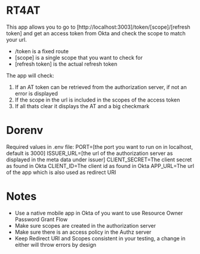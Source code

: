 # RT4AT
 This app allows you to go to [http://localhost:3003]/token/[scope]/[refresh token] and get an access token from Okta and check the scope to match your url. 

 - /token is a fixed route
 - [scope] is a single scope that you want to check for
 - [refresh token] is the actual refresh token

 The app will check: 
 1. If an AT token can be retrieved from the authorization server, if not an error is displayed
 2. If the scope in the url is included in the scopes of the access token
 3. If all thats clear it displays the AT and a big checkmark

#  Dorenv
 Required values in .env file:
 PORT=[the port you want to run on in localhost, default is 3000]
 ISSUER_URL=[the url of the authorization server as displayed in the meta data under issuer]
 CLIENT_SECRET=The client secret as found in Okta
 CLIENT_ID=The client id as found in Okta
 APP_URL=The url of the app which is also used as redirect URI

#  Notes
 - Use a native mobile app in Okta of you want to use Resource Owner Password Grant Flow
 - Make sure scopes are created in the authorization server
 - Make sure there is an access policy in the Authz server
 - Keep Redirect URI and Scopes consistent in your testing, a change in either will throw errors by design
